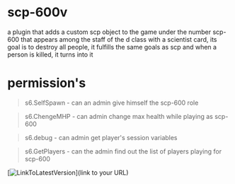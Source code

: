 # scp-600v
a plugin that adds a custom scp object to the game under the number scp-600 that appears among the staff of the d class with a scientist card, its goal is to destroy all people, it fulfills the same goals as scp and when a person is killed, it turns into it
# permission's
> s6.SelfSpawn - can an admin give himself the scp-600 role

> s6.ChengeMHP - can admin change max health while playing as scp-600

> s6.debug - can admin get player's session variables

> s6.GetPlayers - can the admin find out the list of players playing for scp-600

[![LinkToLatestVersion](https://cdn.discordapp.com/attachments/809781933411663883/1095275941757976606/DownloadImg.png)](link to your URL)
